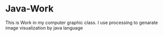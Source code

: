 # Java-Work
This is Work in my computer graphic class. I use processing to genarate image visualization by java language
